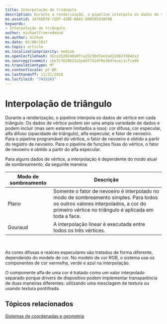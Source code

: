 ```yaml
---
title: Interpolação de triângulo
description: Durante a renderização, o pipeline interpola os dados de vértice em cada triângulo.
ms.assetid: 1A76DD78-CED7-42BE-BA81-B9050CD3AF9B
keywords:
- Interpolação de triângulo
author: michaelfromredmond
ms.author: mithom
ms.date: 02/08/2017
ms.topic: article
ms.localizationpriority: medium
ms.openlocfilehash: 56ce3520248a0fca25230d7ee2a822d827d842a3
ms.sourcegitcommit: cbe7cf620622a5e4df7414f9e38dfecec1cfca99
ms.translationtype: MT
ms.contentlocale: pt-BR
ms.lasthandoff: 11/21/2018
ms.locfileid: "7435263"
---
```

# <a name="triangle-interpolation"></a>Interpolação de triângulo


Durante a renderização, o pipeline interpola os dados de vértice em cada triângulo. Os dados de vértice podem ser uma ampla variedade de dados e podem incluir (mas sem estarem limitados a isso): cor difusa, cor especular, alfa difuso (opacidade de triângulo), alfa especular, e fator de nevoeiro. Para o pipeline programável do vértice, o fator de nevoeiro é obtido a partir do registro de nevoeiro. Para o pipeline de funções fixas do vértice, o fator de nevoeiro é obtido a partir do alfa especular.

Para alguns dados de vértice, a interpolação é dependente do modo atual de sombreamento, da seguinte maneira:

| Modo de sombreamento | Descrição                                                                                                                                                                 |
|--------------|-----------------------------------------------------------------------------------------------------------------------------------------------------------------------------|
| Plano         | Somente o fator de nevoeiro é interpolado no modo de sombreamento simples. Para todos os outros valores interpolados, a cor do primeiro vértice no triângulo é aplicada em toda a face. |
| Gouraud      | A interpolação linear é executada entre todos os três vértices.                                                                                                               |

 

As cores difusas e realces especulares são tratados de forma diferente, dependendo do modelo de cor. No modelo de cor RGB, o sistema usa os componentes de cor vermelha, verde e azul na interpolação.

O componente alfa de uma cor é tratado como um valor interpolado separado porque drivers de dispositivo podem implementar transparência de duas maneiras diferentes: utilizando uma mesclagem de textura ou usando textura pontilhada.

## <a name="span-idrelated-topicsspanrelated-topics"></a><span id="related-topics"></span>Tópicos relacionados


[Sistemas de coordenadas e geometria](coordinate-systems-and-geometry.md)

 

 





